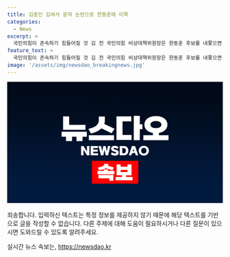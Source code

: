 ```yaml
---
title: 김종인 김여사 문자 논란으로 한동훈에 이목
categories:
  - News
excerpt: >
  국민의힘이 존속하기 힘들어질 것 김 전 국민의힘 비상대책위원장은 한동훈 후보를 내쫓으면 국민의힘이 더 이상 존속하기 힘들 것이라고 경고했다. 또한 한 후보의 대통령 배신 주장에 대해 반박하며 윤석열 대통령을 지지하고 그를 배신하지 않을 것이라고 주장했다. 한 후보에 대한 비판을 통해 국민의힘의 대표 예비후보들을 비난하며, 검사 출신에 대한 부정적인 견해도 피력했다.
feature_text: >
  국민의힘이 존속하기 힘들어질 것 김 전 국민의힘 비상대책위원장은 한동훈 후보를 내쫓으면 국민의힘이 더 이상 존속하기 힘들 것이라고 경고했다. 또한 한 후보의 대통령 배신 주장에 대해 반박하며 윤석열 대통령을 지지하고 그를 배신하지 않을 것이라고 주장했다. 한 후보에 대한 비판을 통해 국민의힘의 대표 예비후보들을 비난하며, 검사 출신에 대한 부정적인 견해도 피력했다.
image: '/assets/img/newsdao_breakingnews.jpg'
---
```


<p><img src="/assets/img/newsdao_breakingnews.jpg" alt="firstkoreanews 속보" /></p>

<p>죄송합니다. 입력하신 텍스트는 특정 정보를 제공하지 않기 때문에 해당 텍스트를 기반으로 글을 작성할 수 없습니다. 다른 주제에 대해 도움이 필요하시거나 다른 질문이 있으시면 도와드릴 수 있도록 알려주세요.</p>
실시간 뉴스 속보는, <a href="https://newsdao.kr" rel="dofollow">https://newsdao.kr</a>


